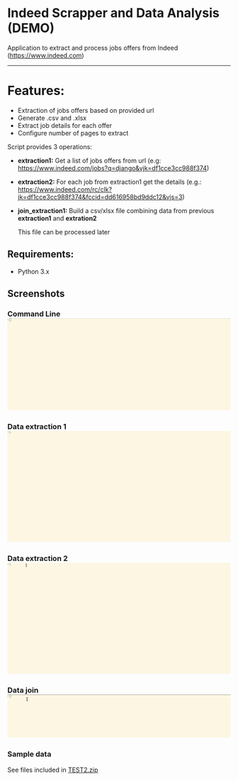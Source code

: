 # Indeed Scrapper and Data Analysis (DEMO)

Application to extract and process jobs offers from Indeed (https://www.indeed.com)

----

# Features:
- Extraction of jobs offers based on provided url
- Generate .csv and .xlsx 
- Extract job details for each offer
- Configure  number of pages to extract

Script provides 3 operations:
- **extraction1:** Get a list of jobs offers from url (e.g: https://www.indeed.com/jobs?q=django&vjk=df1cce3cc988f374)
- **extraction2:** For each job from extraction1 get the details  (e.g.: https://www.indeed.com/rc/clk?jk=df1cce3cc988f374&fccid=dd616958bd9ddc12&vjs=3)
- **join_extraction1:** Build a csv/xlsx file combining data from previous **extraction1** and **extration2**
    
    This file can be processed later
 

## Requirements:
- Python 3.x

## Screenshots

### Command Line ![Command line](indeed-cmd.gif)

### Data extraction 1![Data](indeed-x1.gif)

### Data extraction 2![Data](indeed-x2.gif)

### Data join![Data](indeed-j.gif)

### Sample data

See files included in [TEST2.zip](data/TEST2.zip)


